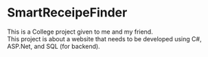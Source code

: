 # SmartReceipeFinder
This is a College project given to me and my friend.
<br>
This project is about a website that needs to be developed using C#, ASP.Net, and SQL (for backend).
